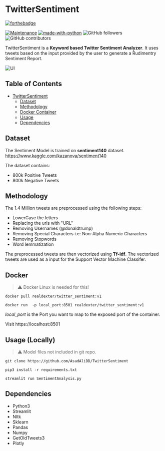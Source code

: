 # TwitterSentiment

[![forthebadge](https://forthebadge.com/images/badges/built-with-love.svg)](https://forthebadge.com)


[![Maintenance](https://img.shields.io/badge/Maintained%3F-yes-green.svg)](https://github.com/AsadAliDD/TwitterSentiment/graphs/commit-activity) [![made-with-python](https://img.shields.io/badge/Made%20with-Python-1f425f.svg)](https://www.python.org/)
![GitHub followers](https://img.shields.io/github/followers/asadalidd?label=Followers&style=flat)
![GitHub contributors](https://img.shields.io/github/contributors/asadalidd/twittersentiment)

TwitterSentiment is a **Keyword based Twitter Sentiment Analyzer**. It uses tweets based on the input provided by the user to generate a Rudimentry Sentiment Report.

![UI](Images/ui.gif)



## Table of Contents

- [TwitterSentiment](#twittersentiment)
  * [Dataset](#dataset)
  * [Methodology](#Methodology)
  * [Docker Container](#Docker)
  * [Usage](#Usage)
  * [Dependencies](#Dependencies)


## Dataset

The Sentiment Model is trained on **sentiment140** dataset. 
https://www.kaggle.com/kazanova/sentiment140

The dataset contains: 
* 800k Positive Tweets
* 800k Negative Tweets 


## Methodology

The 1.4 Million tweets are preprocessed using the following steps:
* LowerCase the letters
* Replacing the urls with "URL"
* Removing Usernames (@donaldtrump)
* Removing Special Characters i.e: Non-Alpha Numeric Characters
* Removing Stopwords
* Word lemmatization

The preprocessed tweets are then vectorized using **Tf-idf**. The vectorized tweets are used as a input for the Support Vector Machine Classifer. 


## Docker

> :warning:  Docker Linux is needed for this!

`docker pull realdexter/twitter_sentiment:v1`

`docker run  -p local_port:8501 realdexter/twitter_sentiment:v1`

*local_port* is the Port you want to map to the exposed port of the container.

Visit https://localhost:8501



## Usage (Locally)

> :warning:  Model files not included in git repo.


`git clone https://github.com/AsadAliDD/TwitterSentiment`

`pip3 install -r requirements.txt`

`streamlit run SentimentAnalysis.py`



## Dependencies 

* Python3
* Streamlit
* Nltk
* Sklearn
* Pandas
* Numpy
* GetOldTweets3
* Plotly






